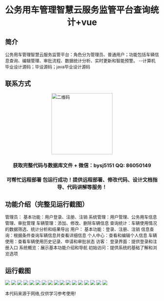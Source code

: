 <p><h1 align="center">公务用车管理智慧云服务监管平台查询统计+vue</h1></p>

## 简介
公务用车管理智慧云服务监管平台：角色分为管理员、普通用户；功能包括车辆信息查询、编辑管理、审批流程、数据统计分析、实时更新和智能预警。    --计算机毕业设计源码；毕设源码；java毕业设计源码


## 联系方式
<img src="https://bs-1329754181.cos.ap-shanghai.myqcloud.com/wx.jpg" alt="二维码" style="display: block; margin: 0 auto;" width="200px">
<p><h3 align="center">获取完整代码与数据库文件 + 微信：bysj5151 QQ: 86050149</h3></p>
<p><h3 align="center">可帮忙远程部署 包运行成功！提供远程部署、修改代码、设计文档指导、代码讲解等服务！</h3></p>

## 功能介绍（完整见运行截图）
管理员： 基本功能：用户登录、注册、注销 系统管理：用户管理、公务用车信息管理、审批管理 车辆管理：添加、修改、删除车辆信息 查询统计：车辆使用情况的数据筛选、统计分析和结果导出 用户： 基本功能：登录、注册、注销 信息查询：根据条件查询车辆信息并查看详细信息 个人中心：查看和编辑个人信息 车辆使用：查看车辆使用历史记录、申请和审批状态 访客： 登录界面：提供登录和注册入口 系统概览：展示基本功能介绍和导航 初始访问：提供系统的基础了解和浏览选项


## 运行截图
![](https://bs-1329754181.cos.ap-shanghai.myqcloud.com/ssm/PublicVehicleManagementSmartCloudServiceRegulatoryPlatformQueryStatistics/img/001.jpg)
![](https://bs-1329754181.cos.ap-shanghai.myqcloud.com/ssm/PublicVehicleManagementSmartCloudServiceRegulatoryPlatformQueryStatistics/img/002.jpg)
![](https://bs-1329754181.cos.ap-shanghai.myqcloud.com/ssm/PublicVehicleManagementSmartCloudServiceRegulatoryPlatformQueryStatistics/img/003.jpg)
![](https://bs-1329754181.cos.ap-shanghai.myqcloud.com/ssm/PublicVehicleManagementSmartCloudServiceRegulatoryPlatformQueryStatistics/img/004.jpg)
![](https://bs-1329754181.cos.ap-shanghai.myqcloud.com/ssm/PublicVehicleManagementSmartCloudServiceRegulatoryPlatformQueryStatistics/img/005.jpg)
![](https://bs-1329754181.cos.ap-shanghai.myqcloud.com/ssm/PublicVehicleManagementSmartCloudServiceRegulatoryPlatformQueryStatistics/img/006.jpg)
![](https://bs-1329754181.cos.ap-shanghai.myqcloud.com/ssm/PublicVehicleManagementSmartCloudServiceRegulatoryPlatformQueryStatistics/img/007.jpg)
![](https://bs-1329754181.cos.ap-shanghai.myqcloud.com/ssm/PublicVehicleManagementSmartCloudServiceRegulatoryPlatformQueryStatistics/img/008.jpg)
![](https://bs-1329754181.cos.ap-shanghai.myqcloud.com/ssm/PublicVehicleManagementSmartCloudServiceRegulatoryPlatformQueryStatistics/img/009.jpg)
![](https://bs-1329754181.cos.ap-shanghai.myqcloud.com/ssm/PublicVehicleManagementSmartCloudServiceRegulatoryPlatformQueryStatistics/img/010.jpg)
![](https://bs-1329754181.cos.ap-shanghai.myqcloud.com/ssm/PublicVehicleManagementSmartCloudServiceRegulatoryPlatformQueryStatistics/img/011.jpg)
![](https://bs-1329754181.cos.ap-shanghai.myqcloud.com/ssm/PublicVehicleManagementSmartCloudServiceRegulatoryPlatformQueryStatistics/img/012.jpg)
![](https://bs-1329754181.cos.ap-shanghai.myqcloud.com/ssm/PublicVehicleManagementSmartCloudServiceRegulatoryPlatformQueryStatistics/img/013.jpg)
![](https://bs-1329754181.cos.ap-shanghai.myqcloud.com/ssm/PublicVehicleManagementSmartCloudServiceRegulatoryPlatformQueryStatistics/img/014.jpg)
![](https://bs-1329754181.cos.ap-shanghai.myqcloud.com/ssm/PublicVehicleManagementSmartCloudServiceRegulatoryPlatformQueryStatistics/img/015.jpg)
![](https://bs-1329754181.cos.ap-shanghai.myqcloud.com/ssm/PublicVehicleManagementSmartCloudServiceRegulatoryPlatformQueryStatistics/img/016.jpg)
![](https://bs-1329754181.cos.ap-shanghai.myqcloud.com/ssm/PublicVehicleManagementSmartCloudServiceRegulatoryPlatformQueryStatistics/img/017.jpg)

<p>本代码来源于网络,仅供学习参考使用!</p>
